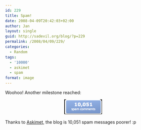 ```yaml
---
id: 229
title: Spam!
date: 2008-04-09T20:42:03+02:00
author: Jan
layout: single
guid: http://sadevil.org/blog/?p=229
permalink: /2008/04/09/229/
categories:
  - Random
tags:
  - '10000'
  - askimet
  - spam
format: image
---
```

Woohoo! Another milestone reached:

<center>
  <img src="/assets/images/2008/02/Picture_2_001.png" alt="10,051 spams caught" />
</center>

Thanks to <a href="http://www.askimet.com" target="_blank">Askimet</a>, the blog is 10,051 spam messages poorer! :p
